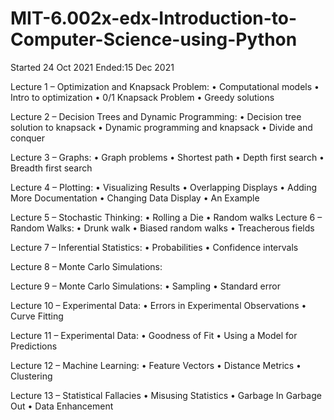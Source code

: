 # MIT-6.002x-edx-Introduction-to-Computer-Science-using-Python
Started 24 Oct 2021
Ended:15 Dec 2021

Lecture 1 – Optimization and Knapsack Problem:
• Computational models
• Intro to optimization
• 0/1 Knapsack Problem
• Greedy solutions


Lecture 2 – Decision Trees and Dynamic Programming:
• Decision tree solution to knapsack
• Dynamic programming and knapsack
• Divide and conquer


Lecture 3 – Graphs:
• Graph problems
• Shortest path
• Depth first search
• Breadth first search


Lecture 4 – Plotting:
• Visualizing Results
• Overlapping Displays
• Adding More Documentation
• Changing Data Display
• An Example


Lecture 5 – Stochastic Thinking:
• Rolling a Die
• Random walks
Lecture 6 – Random Walks:
• Drunk walk
• Biased random walks
• Treacherous fields


Lecture 7 – Inferential Statistics:
• Probabilities
• Confidence intervals


Lecture 8 – Monte Carlo Simulations:


Lecture 9 – Monte Carlo Simulations:
• Sampling
• Standard error


Lecture 10 – Experimental Data:
• Errors in Experimental Observations
• Curve Fitting


Lecture 11 – Experimental Data:
• Goodness of Fit
• Using a Model for Predictions


Lecture 12 – Machine Learning:
• Feature Vectors
• Distance Metrics
• Clustering


Lecture 13 – Statistical Fallacies
• Misusing Statistics
• Garbage In Garbage Out
• Data Enhancement
